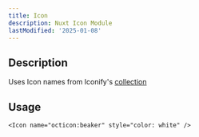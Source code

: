 ```yaml
---
title: Icon
description: Nuxt Icon Module
lastModified: '2025-01-08'
---
```


## Description

Uses Icon names from Iconify's [collection](https://icones.js.org/)

## Usage

```vue
<Icon name="octicon:beaker" style="color: white" />
```
